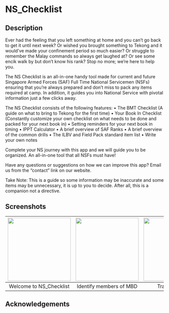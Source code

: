 # NS_Checklist

## Description
Ever had the feeling that you left something at home and you can’t go back to get it until next week? Or wished you brought something to Tekong and it would’ve made your confinement period so much easier? Or struggle to remember the Malay commands so always get laughed at? Or see some encik walk by but don’t know his rank? Stop no more; we’re here to help you.

The NS Checklist is an all-in-one handy tool made for current and future Singapore Armed Forces (SAF) Full Time National Servicemen (NSFs) ensuring that you’re always prepared and don’t miss to pack any items required at camp. In addition, it guides you into National Service with pivotal information just a few clicks away.

The NS Checklist consists of the following features:
•	The BMT Checklist (A guide on what to bring to Tekong for the first time)
•	Your Book In Checklist (Constantly customize your own checklist on what needs to be done and packed for your next book in)
•	Setting reminders for your next book in timing
•	IPPT Calculator
•	A brief overview of SAF Ranks 
•	A brief overview of the common drills
•	The ILBV and Field Pack standard item list
•	Write your own notes

Complete your NS journey with this app and we will guide you to be organized. An all-in-one tool that all NSFs must have!

Have any questions or suggestions on how we can improve this app? Email us from the “contact” link on our website. 

Take Note: This is a guide so some information may be inaccurate and some items may be unnecessary, it is up to you to decide. After all, this is a companion not a directive. 

## Screenshots
| <img src="screenshots/home.png" width="200">        | <img src="screenshots/gameplay.png" width="200">           | <img src="screenshots/stats.png" width="200">  |
| :-------------: | :-------------: | :-------------: |
| Welcome to NS_Checklist | Identify members of MBD | Track statistics |

## Acknowledgements
